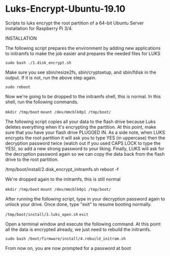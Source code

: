 # Luks-Encrypt-Ubuntu-19.10
Scripts to luks encrypt the root partition of a 64-bit Ubuntu Server installation for Raspberry Pi 3/4.

INSTALLATION

The following script prepares the environment by adding new applications to initramfs to make the job easier and prepares the needed files for LUKS

`sudo bash ./1.disk_encrypt.sh`

Make sure you see sbin/resize2fs, sbin/cryptsetup, and sbin/fdisk in the output. If it is not, run the above step again.

`sudo reboot`

Now we're going to be dropped to the initramfs shell, this is normal. In this shell, run the following commands.

`mkdir /tmp/boot`
`mount /dev/mmcblk0p1 /tmp/boot/`

The following script copies all your data to the flash drive because Luks deletes everything when it's encrypting the partition. At this point, make sure that you have your flash drive PLUGGED IN. As a side note, when LUKS encrypts the root partition it will ask you to type YES (in uppercase) then the decryption password twice (watch out if you used CAPS LOCK to type the YES), so add a new strong password to your liking. Finally, LUKS will ask for the decryption password again so we can copy the data back from the flash drive to the root partition.

/tmp/boot/install/2.disk_encrypt_initramfs.sh
reboot -f

We're dropped again to the initramfs, this is still normal

`mkdir /tmp/boot`
`mount /dev/mmcblk0p1 /tmp/boot/`

After running the following script, type in your decryption password again to unlock your drive. Once done, type "exit" to resume booting normally.

`/tmp/boot/install/3.luks_open.sh`
`exit`

Open a terminal window and execute the following command. At this point all the data is encrypted already, we just need to rebuild the initramfs.

`sudo bash /boot/firmware/install/4.rebuild_initram.sh`

From now on, you are now prompted for a password at boot
